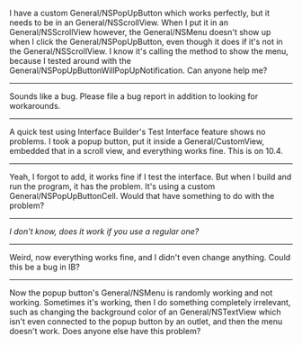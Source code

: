 I have a custom General/NSPopUpButton which works perfectly, but it needs to be in an General/NSScrollView. When I put it in an General/NSScrollView however, the General/NSMenu doesn't show up when I click the General/NSPopUpButton, even though it does if it's not in the General/NSScrollView. I know it's calling the method to show the menu, because I tested around with the General/NSPopUpButtonWillPopUpNotification. Can anyone help me?

----

Sounds like a bug.  Please file a bug report in addition to looking for workarounds.


----

A quick test using Interface Builder's Test Interface feature shows no problems. I took a popup button, put it inside a General/CustomView, embedded that in a scroll view, and everything works fine. This is on 10.4.

----

Yeah, I forgot to add, it works fine if I test the interface. But when I build and run the program, it has the problem. 
It's using a custom General/NSPopUpButtonCell. Would that have something to do with the problem?

----

*I don't know, does it work if you use a regular one?*

----

Weird, now everything works fine, and I didn't even change anything. Could this be a bug in IB?

----

Now the popup button's General/NSMenu is randomly working and not working. Sometimes it's working, then I do something completely irrelevant, such as changing the background color of an General/NSTextView which isn't even connected to the popup button by an outlet, and then the menu doesn't work. Does anyone else have this problem?